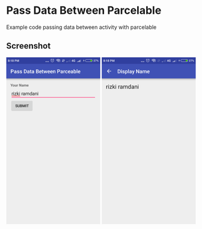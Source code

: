 # Pass Data Between Parcelable
Example code passing data between activity with parcelable

## Screenshot

<img width="250" src="https://github.com/ramdanisource/PassDataBetweenParceable/raw/master/screenshot/Screenshot_2016-08-23-20-18-06-420_com.labs.ramdani.passbetweenparceable.png" alt="Screenshot app">
<img width="250" src="https://github.com/ramdanisource/PassDataBetweenParceable/raw/master/screenshot/Screenshot_2016-08-23-20-18-11-976_com.labs.ramdani.passbetweenparceable.png">
